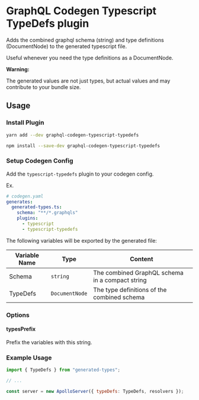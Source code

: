 # GraphQL Codegen Typescript TypeDefs plugin

Adds the combined graphql schema (string) and type definitions (DocumentNode) to the generated typescript file.

Useful whenever you need the type definitions as a DocumentNode.

**Warning:**

The generated values are not just types, but actual values and may contribute to your bundle size.

## Usage

### Install Plugin

```bash
yarn add --dev graphql-codegen-typescript-typedefs
```

```bash
npm install --save-dev graphql-codegen-typescript-typedefs
```

### Setup Codegen Config

Add the `typescript-typedefs` plugin to your codegen config.

Ex.

```yaml
# codegen.yaml
generates:
  generated-types.ts:
    schema: "**/*.graphqls"
    plugins:
      - typescript
      - typescript-typedefs
```

The following variables will be exported by the generated file:

| Variable Name | Type           | Content                                         |
| ------------- | -------------- | ----------------------------------------------- |
| Schema        | `string`       | The combined GraphQL schema in a compact string |
| TypeDefs      | `DocumentNode` | The type definitions of the combined schema     |

### Options

#### typesPrefix

Prefix the variables with this string.

### Example Usage

```js
import { TypeDefs } from "generated-types";

// ...

const server = new ApolloServer({ typeDefs: TypeDefs, resolvers });
```
